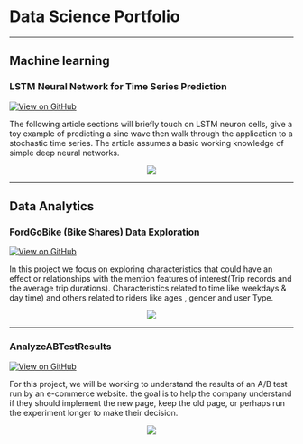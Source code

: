 # Data Science Portfolio
---
## Machine learning

### LSTM Neural Network for Time Series Prediction

[![View on GitHub](https://img.shields.io/badge/GitHub-View_on_GitHub-blue?logo=GitHub)](https://github.com/sajankedia/LSTM-Neural-Network-for-Time-Series-Prediction)

The following article sections will briefly touch on LSTM neuron cells, give a toy example of predicting a sine wave then walk through the application to a stochastic time series. The article assumes a basic working knowledge of simple deep neural networks.

<center><img src="https://camo.githubusercontent.com/a085b4fe60690252b8aa2de917c53fc3f63aec21aafea21c8f1ecb543d2c44cb/68747470733a2f2f7777772e616c74756d696e74656c6c6967656e63652e636f6d2f6173736574732f74696d652d7365726965732d70726564696374696f6e2d7573696e672d6c73746d2d646565702d6e657572616c2d6e6574776f726b732f73696e776176655f66756c6c5f7365712e706e67"/></center>


---
## Data Analytics

### FordGoBike (Bike Shares) Data Exploration

[![View on GitHub](https://img.shields.io/badge/GitHub-View_on_GitHub-blue?logo=GitHub)](https://github.com/AhmedKamelAli/Udacity_DataAnalyst_Advanced_Track_Projects#readme)

 In this project we focus on exploring characteristics that could have an effect or relationships with the mention features of interest(Trip records and the average trip durations). Characteristics related to time like weekdays & day time) and others related to riders like ages , gender and user Type.
 
<center><img src="images/human_activity.jpg"/></center>

---
### AnalyzeABTestResults

[![View on GitHub](https://img.shields.io/badge/GitHub-View_on_GitHub-blue?logo=GitHub)](https://github.com/AhmedKamelAli/Udacity_DataAnalyst_Advanced_Track_Projects#readme)

For this project, we will be working to understand the results of an A/B test run by an e-commerce website. the goal is to help the company understand if they should implement the new page, keep the old page, or perhaps run the experiment longer to make their decision.

<center><img src="images/human_activity.jpg"/></center>
